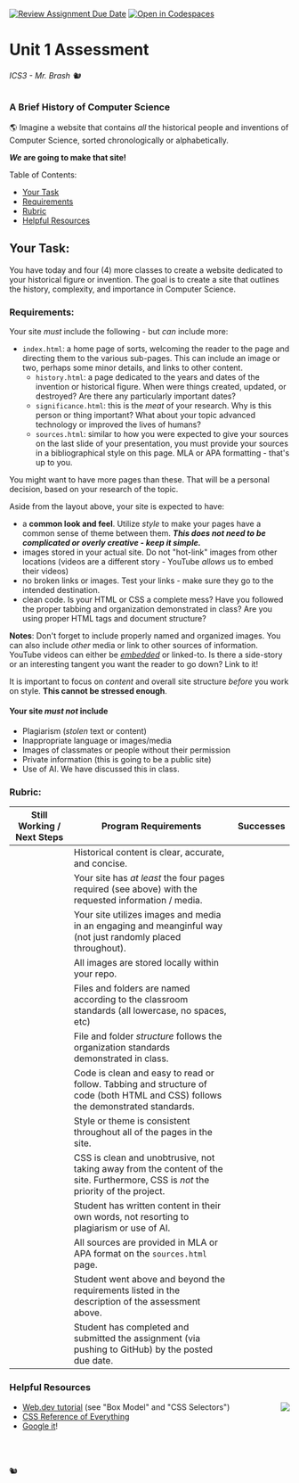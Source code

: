 [![Review Assignment Due Date](https://classroom.github.com/assets/deadline-readme-button-22041afd0340ce965d47ae6ef1cefeee28c7c493a6346c4f15d667ab976d596c.svg)](https://classroom.github.com/a/aI7SqHDa)
[![Open in Codespaces](https://classroom.github.com/assets/launch-codespace-2972f46106e565e64193e422d61a12cf1da4916b45550586e14ef0a7c637dd04.svg)](https://classroom.github.com/open-in-codespaces?assignment_repo_id=16208291)
# Unit 1 Assessment

###### ICS3 - Mr. Brash 🐿️

### A Brief History of Computer Science

🌎 Imagine a website that contains *all* the historical people and inventions of Computer Science, sorted chronologically or alphabetically.

***We* are going to make that site!**

Table of Contents:
- [Your Task](#your-task)
- [Requirements](#requirements)
- [Rubric](#rubric)
- [Helpful Resources](#helpful-resources)

## Your Task:

You have today and four (4) more classes to create a website dedicated to your historical figure or invention. The goal is to create a site that outlines the history, complexity, and importance in Computer Science. 

### Requirements:

Your site *must* include the following - but *can* include more:
- `index.html`: a home page of sorts, welcoming the reader to the page and directing them to the various sub-pages. This can include an image or two, perhaps some minor details, and links to other content.
    - `history.html`: a page dedicated to the years and dates of the invention or historical figure. When were things created, updated, or destroyed? Are there any particularly important dates?
    - `significance.html`: this is the *meat* of your research. Why is this person or thing important? What about your topic advanced technology or improved the lives of humans? 
    - `sources.html`: similar to how you were expected to give your sources on the last slide of your presentation, you must provide your sources in a bibliographical style on this page. MLA or APA formatting - that's up to you.

You might want to have more pages than these. That will be a personal decision, based on your research of the topic.

Aside from the layout above, your site is expected to have:
- a **common look and feel**. Utilize *style* to make your pages have a common sense of theme between them. ***This does not need to be complicated or overly creative - keep it simple.***
- images stored in your actual site. Do not "hot-link" images from other locations (videos are a different story - YouTube *allows* us to embed their videos)
- no broken links or images. Test your links - make sure they go to the intended destination.
- clean code. Is your HTML or CSS a complete mess? Have you followed the proper tabbing and organization demonstrated in class? Are you using proper HTML tags and document structure?

**Notes**: Don't forget to include properly named and organized images. You can also include *other* media or link to other sources of information. YouTube videos can either be *[embedded](https://support.google.com/youtube/answer/171780?hl=en)* or linked-to. Is there a side-story or an interesting tangent you want the reader to go down? Link to it!

It is important to focus on *content* and overall site structure *before* you work on style. **This cannot be stressed enough**.

#### Your site **_must not_** include

- Plagiarism (_stolen_ text or content)
- Inappropriate language or images/media
- Images of classmates or people without their permission
- Private information (this is going to be a public site)
- Use of AI. We have discussed this in class.


### Rubric:
|Still Working / Next Steps| Program Requirements|Successes|
|---|---|---|
||Historical content is clear, accurate, and concise.||
| | Your site has *at least* the four pages required (see above) with the requested information / media.  | |
||Your site utilizes images and media in an engaging and meanginful way (not just randomly placed throughout).||
||All images are stored locally within your repo.||
||Files and folders are named according to the classroom standards (all lowercase, no spaces, etc)||
||File and folder *structure* follows the organization standards demonstrated in class.||
||Code is clean and easy to read or follow. Tabbing and structure of code (both HTML and CSS) follows the demonstrated standards.||
||Style or theme is consistent throughout all of the pages in the site.||
||CSS is clean and unobtrusive, not taking away from the content of the site. Furthermore, CSS is *not* the priority of the project.||
||Student has written content in their own words, not resorting to plagiarism or use of AI.||
||All sources are provided in MLA or APA format on the `sources.html` page. ||
||Student went above and beyond the requirements listed in the description of the assessment above.||
||Student has completed and submitted the assignment (via pushing to GitHub) by the posted due date.||

### Helpful Resources

<img src="./images/readme/html5_small.png" align="right">

- [Web.dev tutorial](https://web.dev/learn/css/) (see "Box Model" and "CSS Selectors")
- [CSS Reference of Everything](https://www.w3schools.com/cssref/index.php)
- [Google it](https://www.google.com/search?q=how+do+I+set+the+background+of+a+div+in+css)!


<br>
<br>

🐿️

